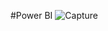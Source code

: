 #Power BI
![Capture](https://github.com/samudra-roy/da_coca_cola_retail/assets/91413821/980029b5-9632-4c56-b79f-c2d706cba168)
